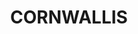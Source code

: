 ---
lastmod: '2025-04-06T06:05:20+00:00'
latitude: -33.466271
layout: suburb
longitude: 150.88744
postcode: '2756'
state: NSW
title: CORNWALLIS
url: /nsw/cornwallis/
---